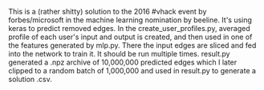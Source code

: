 This is a (rather shitty) solution to the 2016 #vhack event by forbes/microsoft in the machine learning nomination by beeline. It's using keras to predict removed edges. In the create_user_profiles.py, averaged profile of each user's input and output is created, and then used in one of the features generated by mlp.py. There the input edges are sliced and fed into the network to train it. It should be run multiple times. result.py generated a .npz archive of 10,000,000 predicted edges which I later clipped to a random batch of 1,000,000 and used in result.py to generate a solution .csv.